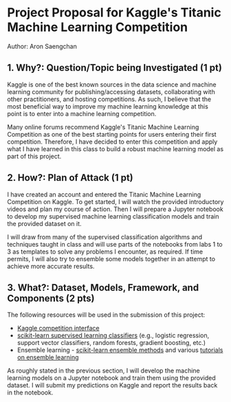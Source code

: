 # Project Proposal for Kaggle's Titanic Machine Learning Competition
Author: Aron Saengchan

## 1. Why?: Question/Topic being Investigated (1 pt)

Kaggle is one of the best known sources in the data science and machine learning community for publishing/accessing datasets, collaborating with other practitioners, and hosting competitions. As such, I believe that the most beneficial way to improve my machine learning knowledge at this point is to enter into a machine learning competition.

Many online forums recommend Kaggle's Titanic Machine Learning Competition as one of the best starting points for users entering their first competition. Therefore, I have decided to enter this competition and apply what I have learned in this class to build a robust machine learning model as part of this project.

## 2. How?: Plan of Attack (1 pt)

I have created an account and entered the Titanic Machine Learning Competition on Kaggle. To get started, I will watch the provided introductory videos and plan my course of action. Then I will prepare a Jupyter notebook to develop my supervised machine learning classification models and train the provided dataset on it.

I will draw from many of the supervised classification algorithms and techniques taught in class and will use parts of the notebooks from labs 1 to 3 as templates to solve any problems I encounter, as required. If time permits, I will also try to ensemble some models together in an attempt to achieve more accurate results.

## 3. What?: Dataset, Models, Framework, and Components (2 pts)

The following resources will be used in the submission of this project:
- [Kaggle competition interface](https://www.kaggle.com/c/titanic/overview)
- [scikit-learn supervised learning classifiers](https://scikit-learn.org/stable/supervised_learning.html) (e.g., logistic regression, support vector classifiers, random forests, gradient boosting, etc.)
- Ensemble learning - [scikit-learn ensemble methods](https://scikit-learn.org/stable/modules/ensemble.html) and various [tutorials on ensemble learning](https://www.youtube.com/results?search_query=ensemble+learning)

As roughly stated in the previous section, I will develop the machine learning models on a Jupyter notebook and train them using the provided dataset. I will submit my predictions on Kaggle and report the results back in the notebook.